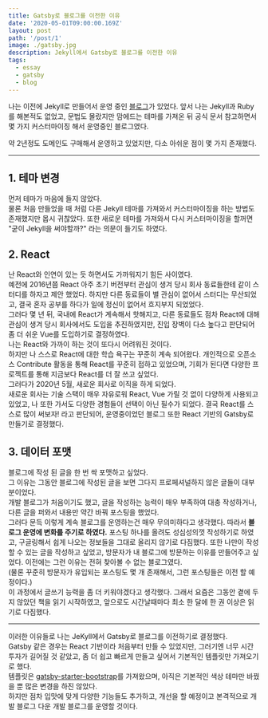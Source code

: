```yaml
---
title: Gatsby로 블로그를 이전한 이유
date: '2020-05-01T09:00:00.169Z'
layout: post
path: '/post/1'
image: ./gatsby.jpg
description: Jekyll에서 Gatsby로 블로그를 이전한 이유
tags:
  - essay
  - gatsby
  - blog
---
```


<!--more-->

나는 이전에 Jekyll로 만들어서 운영 중인 [블로그](https://memory.today)가 있었다.
앞서 나는 Jekyll과 Ruby를 해본적도 없었고, 문법도 몰랐지만 맘에드는 테마를 가져온 뒤 공식 문서 참고하면서 몇 가지 커스터마이징 해서 운영중인 블로그였다.

약 2년정도 도메인도 구매해서 운영하고 있었지만, 다소 아쉬운 점이 몇 가지 존재했다.

---

## 1. 테마 변경

먼저 테마가 마음에 들지 않았다.  
물론 처음 만들었을 때 처럼 다른 Jekyll 테마를 가져와서 커스터마이징을 하는 방법도 존재했지만 몹시 귀찮았다.
또한 새로운 테마를 가져와서 다시 커스터마이징을 할꺼면 "굳이 Jekyll을 써야할까?" 라는 의문이 들기도 하였다.

## 2. React

난 React와 인연이 있는 듯 하면서도 가까워지기 힘든 사이였다.  
예전에 2016년쯤 React 아주 초기 버전부터 관심이 생겨 당시 회사 동료들한테 같이 스터디를 하자고 제안 했었다.
하지만 다른 동료들이 별 관심이 없어서 스터디는 무산되었고,
결국 혼자 공부를 하다가 일에 정신이 없어서 흐지부지 되었었다.  
그러다 몇 년 뒤, 국내에 React가 계속해서 핫해지고, 다른 동료들도 점차 React에 대해 관심이 생겨 당시 회사에서도 도입을 추진하였지만,
진입 장벽이 다소 높다고 판단되어 좀 더 쉬운 Vue를 도입하기로 결정하였다.  
나는 React와 가까이 하는 것이 또다시 어려워진 것이다.  
하지만 나 스스로 React에 대한 학습 욕구는 꾸준히 계속 되어왔다.
개인적으로 오픈소스 Contribute 활동을 통해 React를 꾸준히 접하고 있었으며,
기회가 된다면 다양한 프로젝트를 통해 지금보다 React를 더 잘 쓰고 싶었다.  
그러다가 2020년 5월, 새로운 회사로 이직을 하게 되었다.  
새로운 회사는 기술 스택이 매우 자유로워 React, Vue 가릴 것 없이 다양하게 사용되고 있었고,
나 또한 가서도 다양한 경험들이 선택이 아닌 필수가 되었다.
결국 React를 스스로 많이 써보자! 라고 판단되어, 운영중이었던 블로그 또한 React 기반의 Gatsby로 만들기로 결정했다.

## 3. 데이터 포맷

블로그에 작성 된 글을 한 번 싹 포맷하고 싶었다.  
그 이유는 그동안 블로그에 작성된 글을 보면 그다지 프로페셔널하지 않은 글들이 대부분이었다.  
개발 블로그가 처음이기도 했고, 글을 작성하는 능력이 매우 부족하여 대충 작성하거나, 다른 글을 퍼와서 내용만 약간 바꿔 포스팅을 했었다.  
그러다 문득 이렇게 계속 블로그를 운영하는건 매우 무의미하다고 생각했다.
따라서 **블로그 운영에 변화를 주기로 하였다.** 포스팅 하나를 올려도 성심성의껏 작성하기로 하였고,
구글링해서 쉽게 나오는 정보들을 그대로 올리지 않기로 다짐했다.
또한 나만이 작성할 수 있는 글을 작성하고 싶었고, 방문자가 내 블로그에 방문하는 이유를 만들어주고 싶었다.
이전에는 그런 이유는 전혀 찾아볼 수 없는 블로그였다.  
(물론 꾸준히 방문자가 유입되는 포스팅도 몇 개 존재해서, 그런 포스팅들은 이전 할 예정이다.)  
이 과정에서 글쓰기 능력을 좀 더 키워야겠다고 생각했다. 그래서 요즘은 그동안 곁에 두지 않았던 책을 읽기 시작하였고,
앞으로도 시간날때마다 최소 한 달에 한 권 이상은 읽기로 다짐했다.

---

이러한 이유들로 나는 JeKyll에서 Gatsby로 블로그를 이전하기로 결정했다.  
Gatsby 같은 경우는 React 기반이라 처음부터 만들 수 있었지만, 그러기엔 너무 시간 투자가 길어질 것 같았고,
좀 더 쉽고 빠르게 만들고 싶어서 기본적인 템플릿만 가져오기로 했다.  
템플릿은 [gatsby-starter-bootstrap](https://www.gatsbyjs.org/starters/jaxx2104/gatsby-starter-bootstrap/)를 가져왔으며,
아직은 기본적인 색상 테마만 바꿨을 뿐 많은 변경을 하진 않았다.  
하지만 점차 입맛에 맞게 다양한 기능들도 추가하고, 개선을 할 예정이고
본격적으로 개발 블로그 다운 개발 블로그를 운영할 것이다.
